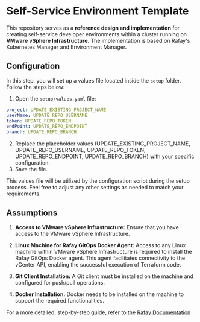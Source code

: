 # Self-Service Environment Template

This repository serves as a **reference design and implementation** for creating self-service developer environments within a cluster running on **VMware vSphere Infrastructure**. The implementation is based on Rafay's Kubernetes Manager and Environment Manager.

## Configuration

In this step, you will set up a values file located inside the `setup` folder. Follow the steps below:

1. Open the `setup/values.yaml` file:

```yaml
project: UPDATE_EXISTING_PROJECT_NAME
userName: UPDATE_REPO_USERNAME
token: UPDATE_REPO_TOKEN
endPoint: UPDATE_REPO_ENDPOINT
branch: UPDATE_REPO_BRANCH
```

2. Replace the placeholder values (UPDATE_EXISTING_PROJECT_NAME, UPDATE_REPO_USERNAME, UPDATE_REPO_TOKEN, UPDATE_REPO_ENDPOINT, UPDATE_REPO_BRANCH) with your specific configuration.
3. Save the file.


This values file will be utilized by the configuration script during the setup process. Feel free to adjust any other settings as needed to match your requirements.


## Assumptions

1. **Access to VMware vSphere Infrastructure:** Ensure that you have access to the VMware vSphere Infrastructure.

2. **Linux Machine for Rafay GitOps Docker Agent:** Access to any Linux machine within VMware vSphere Infrastructure is required to install the Rafay GitOps Docker agent. This agent facilitates connectivity to the vCenter API, enabling the successful execution of Terraform code.

3. **Git Client Installation:** A Git client must be installed on the machine and configured for push/pull operations.

4. **Docker Installation:** Docker needs to be installed on the machine to support the required functionalities.

For a more detailed, step-by-step guide, refer to the [Rafay Documentation](https://docs.rafay.co/refarch/caas/vmware/101-caas-vmware/overview/)
